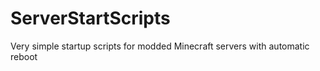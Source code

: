 # ServerStartScripts
Very simple startup scripts for modded Minecraft servers with automatic reboot
